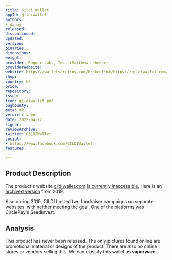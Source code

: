 ```yaml
---
title: Gildi Wallet
appId: gildiwallet
authors:
- danny
released: 
discontinued: 
updated: 
version: 
binaries: 
dimensions: 
weight: 
provider: Ragnar Labs, Inc. (Matthew Lebedev)
providerWebsite: 
website: https://walletscrutiny.com/brokenlink/https://gildiwallet.com/
shop: 
country: US
price: 
repository: 
issue: 
icon: gildiwallet.png
bugbounty: 
meta: ok
verdict: vapor
date: 2022-04-27
signer: 
reviewArchive: 
twitter: GILDIWallet
social:
- https://www.facebook.com/GILDIWallet
features: 

---
```


## Product Description

The product's website [gildiwallet.com](http://gildiwallet.com/) [is currently inaccessible.](https://www.isitdownrightnow.com/gildiwallet.com.html) Here is an [archived version](https://web.archive.org/web/20180816111100/https://gildiwallet.com/) from 2019.

Also during 2019, GILDI hosted two fundraiser campaigns on separate [websites.](https://kingscrowd.com/gildi-wallet-on-seedinvest/) with neither meeting the goal. One of the platforms was CirclePay's SeedInvest.

## Analysis 

This product has never been released. The only pictures found online are promotional material or designs of the product. There are also no online stores or vendors selling this.
We can classify this wallet as **vaporware.**